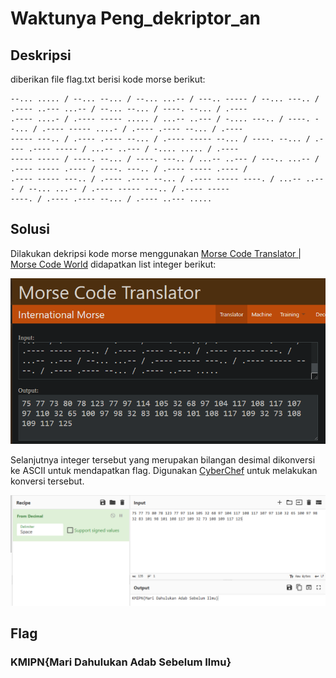 # Waktunya Peng_dekriptor_an

## Deskripsi
diberikan file flag.txt berisi kode morse berikut:

```
--... ..... / --... --... / --... ...-- / ---.. ----- / --... ---.. / .---- ..--- ...-- / --... --... / ----. --... / .----
.---- ....- / .---- ----- ..... / ...-- ..--- / -.... ---.. / ----. --... / .---- ----- ....- / .---- .---- --... / .----
----- ---.. / .---- .---- --... / .---- ----- --... / ----. --... / .---- .---- ----- / ...-- ..--- / -.... ..... / .----
----- ----- / ----. --... / ----. ---.. / ...-- ..--- / ---.. ...-- / .---- ----- .---- / ----. ---.. / .---- ----- .---- /
.---- ----- ---.. / .---- .---- --... / .---- ----- ----. / ...-- ..--- / --... ...-- / .---- ----- ---.. / .---- -----
----. / .---- .---- --... / .---- ..--- .....
```

## Solusi
Dilakukan dekripsi kode morse menggunakan [Morse Code Translator | Morse Code World](https://morsecode.world/international/translator.html) didapatkan list integer berikut:

![Translate morse code](./1.png)

Selanjutnya integer tersebut yang merupakan bilangan desimal dikonversi ke ASCII untuk mendapatkan flag. Digunakan [CyberChef](https://gchq.github.io/CyberChef/) untuk melakukan konversi tersebut.

![Convert decimal to ASCII](./2.png)

## Flag
### KMIPN{Mari Dahulukan Adab Sebelum Ilmu}